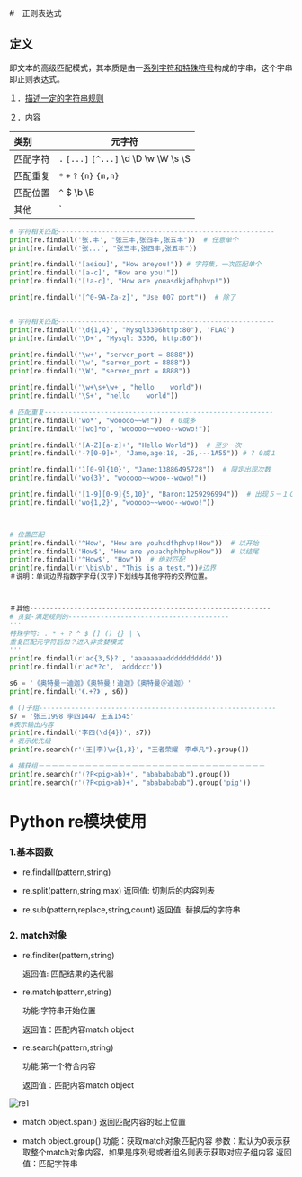#　正则表达式



## 定义

即文本的高级匹配模式，其本质是由一<u>系列字符和特殊符号</u>构成的字串，这个字串即正则表达式。

１．<u>描述一定的字符串规则</u>

２．内容

| 类别     | 元字符                                                 |
| :------- | ------------------------------------------------------ |
| 匹配字符 | `.`   `[...]`   `[^...]`   \d   \D   \w   \W   \s   \S |
| 匹配重复 | `*`   `+`   `?`   `{n}`   `{m,n}`                      |
| 匹配位置 | `^`   $   \b   \B                                      |
| 其他     | `|`    `()`      `\`                                   |

```python
# 字符相关匹配------------------------------------------------------
print(re.findall('张.丰', "张三丰,张四丰,张五丰"))  # 任意单个
print(re.findall('张...', "张三丰,张四丰,张五丰"))

print(re.findall('[aeiou]', "How areyou!")) # 字符集，一次匹配单个　　
print(re.findall('[a-c]', "How are you!"))
print(re.findall('[!a-c]', "How are youasdkjafhphvp!"))

print(re.findall('[^0-9A-Za-z]', "Use 007 port"))  # 除了


# 字符相关匹配------------------------------------------------------
print(re.findall('\d{1,4}', "Mysql3306http:80"), 'FLAG')
print(re.findall('\D+', "Mysql: 3306, http:80"))

print(re.findall('\w+', "server_port = 8888"))
print(re.findall('\w', "server_port = 8888"))
print(re.findall('\W', "server_port = 8888"))

print(re.findall('\w+\s+\w+', "hello    world"))
print(re.findall('\S+', "hello    world"))

# 匹配重复---------------------------------------------------------
print(re.findall('wo*', "wooooo~~w!"))  # 0或多
print(re.findall('[wo]*o', "wooooo~~wooo--wowo!"))

print(re.findall('[A-Z][a-z]+', "Hello World"))  # 至少一次
print(re.findall('-?[0-9]+', "Jame,age:18, -26,---1A55")) # ? 0或１

print(re.findall('1[0-9]{10}', "Jame:13886495728"))  # 限定出现次数
print(re.findall('wo{3}', "wooooo~~wooo--wowo!"))

print(re.findall('[1-9][0-9]{5,10}', "Baron:1259296994"))  # 出现５－１０次
print(re.findall('wo{1,2}', "wooooo~~wooo--wowo!"))



# 位置匹配---------------------------------------------------------
print(re.findall('^How', "How are youhsdfhphvp!How"))  # 以开始
print(re.findall('How$', "How are youachphhphvpHow"))  # 以结尾
print(re.findall('^How$', "How"))  # 绝对匹配
print(re.findall(r'\bis\b', "This is a test."))#边界
＃说明：单词边界指数字字母(汉字)下划线与其他字符的交界位置。



＃其他------------------------------------------------------------
# 贪婪-满足规则的----------------------------------------
'''
特殊字符: . * + ? ^ $ [] () {} | \
重复匹配元字符后加？进入非贪婪模式
'''
print(re.findall(r'ad{3,5}?', 'aaaaaaaaddddddddddd'))
print(re.findall(r'ad*?c', 'adddccc'))

s6 = '《奥特曼－迪迦》《奥特曼！迪迦》《奥特曼＠迪迦》'
print(re.findall('《.+?》', s6))

# ()子组-----------------------------------------------------------
s7 = '张三1998 李四1447 王五1545'
#表示输出内容
print(re.findall('李四(\d{4})', s7))
# 表示优先级
print(re.search(r'(王|李)\w{1,3}', "王者荣耀　李卓凡").group())

# 捕获组－－－－－－－－－－－－－－－－－－－－－－－－－－－－－－－－－－
print(re.search(r'(?P<pig>ab)+', "ababababab").group())
print(re.search(r'(?P<pig>ab)+', "ababababab").group('pig'))
```

# Python re模块使用

### 1.基本函数

* re.findall(pattern,string)

* re.split(pattern,string,max)
  返回值: 切割后的内容列表

* re.sub(pattern,replace,string,count)
   返回值: 替换后的字符串

### 2. match对象

* re.finditer(pattern,string)

  返回值: 匹配结果的迭代器

  

* re.match(pattern,string)

  功能:字符串开始位置

  返回值：匹配内容match object

  

* re.search(pattern,string)

  功能:第一个符合内容

  返回值：匹配内容match object

![re1](/home/tarena/桌面/fancy_month02/day04_fancy/day04_1230_note/re1.png)

* match object.span()
  返回匹配内容的起止位置

* match object.group()
  功能：获取match对象匹配内容
  参数：默认为0表示获取整个match对象内容，如果是序列号或者组名则表示获取对应子组内容
  返回值：匹配字符串



# 















